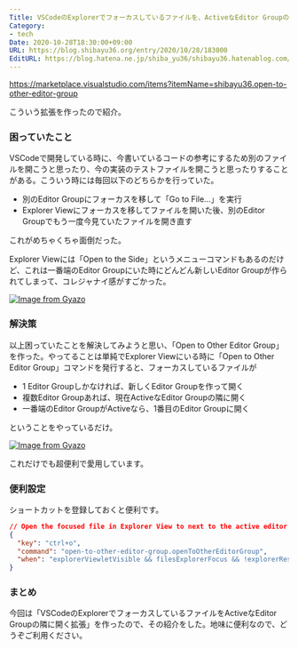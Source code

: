```yaml
---
Title: VSCodeのExplorerでフォーカスしているファイルを、ActiveなEditor Groupの隣に開く拡張を作った
Category:
- tech
Date: 2020-10-28T18:30:00+09:00
URL: https://blog.shibayu36.org/entry/2020/10/28/183000
EditURL: https://blog.hatena.ne.jp/shiba_yu36/shibayu36.hatenablog.com/atom/entry/26006613645939893
---
```


https://marketplace.visualstudio.com/items?itemName=shibayu36.open-to-other-editor-group

こういう拡張を作ったので紹介。

### 困っていたこと
VSCodeで開発している時に、今書いているコードの参考にするため別のファイルを開こうと思ったり、今の実装のテストファイルを開こうと思ったりすることがある。こういう時には毎回以下のどちらかを行っていた。

- 別のEditor Groupにフォーカスを移して「Go to File...」を実行
- Explorer Viewにフォーカスを移してファイルを開いた後、別のEditor Groupでもう一度今見ていたファイルを開き直す

これがめちゃくちゃ面倒だった。

Explorer Viewには「Open to the Side」というメニューコマンドもあるのだけど、これは一番端のEditor Groupにいた時にどんどん新しいEditor Groupが作られてしまって、コレジャナイ感がすごかった。

[![Image from Gyazo](https://i.gyazo.com/abbab6dcde22bd134f26e5ebbceb41ee.gif)](https://gyazo.com/abbab6dcde22bd134f26e5ebbceb41ee)

### 解決策
以上困っていたことを解決してみようと思い、「Open to Other Editor Group」を作った。やってることは単純でExplorer Viewにいる時に「Open to Other Editor Group」コマンドを発行すると、フォーカスしているファイルが

- 1 Editor Groupしかなければ、新しくEditor Groupを作って開く
- 複数Editor Groupあれば、現在ActiveなEditor Groupの隣に開く
- 一番端のEditor GroupがActiveなら、1番目のEditor Groupに開く

ということをやっているだけ。

[![Image from Gyazo](https://i.gyazo.com/17ef998778c288323735fa69bd94e305.gif)](https://gyazo.com/17ef998778c288323735fa69bd94e305)

これだけでも超便利で愛用しています。

### 便利設定
ショートカットを登録しておくと便利です。

```json
// Open the focused file in Explorer View to next to the active editor group.
{
  "key": "ctrl+o",
  "command": "open-to-other-editor-group.openToOtherEditorGroup",
  "when": "explorerViewletVisible && filesExplorerFocus && !explorerResourceIsFolder && !inputFocus"
}
```

### まとめ
今回は「VSCodeのExplorerでフォーカスしているファイルをActiveなEditor Groupの隣に開く拡張」を作ったので、その紹介をした。地味に便利なので、どうぞご利用ください。
